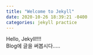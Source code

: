 ```yaml
---
title: "Welcome to Jekyll"
date: 2020-10-26 18:39:21 -0400
categories: jekyll practice
---
```

Hello, Jekyll!!!!<br>
Blog에 글을 써봅시다.....
